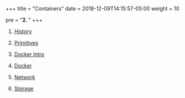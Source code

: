 +++
title = "Containers"
date = 2018-12-09T14:15:57-05:00
weight = 10

pre = "<b>2. </b>"
+++


1. [History](/containers/history/)

2. [Primitives](/containers/primitives/)

3. [Docker Intro](/containers/intro/)

4. [Docker](/containers/docker/)

5. [Network](/containers/network/)

6. [Storage](/containers/storage/)


